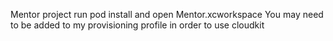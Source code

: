 Mentor project
run pod install and open Mentor.xcworkspace
You may need to be added to my provisioning profile in order to use cloudkit
